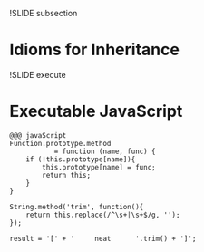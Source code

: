 !SLIDE subsection

# Idioms for Inheritance #


!SLIDE execute

# Executable JavaScript #

    @@@ javaScript
    Function.prototype.method
               = function (name, func) {
        if (!this.prototype[name]){
            this.prototype[name] = func;
            return this;
        }
    }

    String.method('trim', function(){
        return this.replace(/^\s+|\s+$/g, '');
    });

    result = '[' + '     neat      '.trim() + ']';

